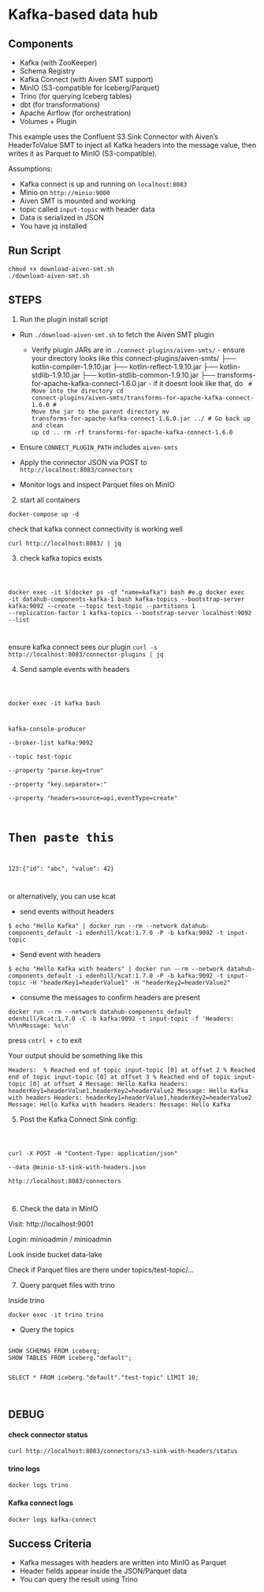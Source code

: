 # Kafka-based data hub

## Components
- Kafka (with ZooKeeper)
- Schema Registry
- Kafka Connect (with Aiven SMT support)
- MinIO (S3-compatible for Iceberg/Parquet)
- Trino (for querying Iceberg tables)
- dbt (for transformations)
- Apache Airflow (for orchestration)
- Volumes + Plugin

This example uses the Confluent S3 Sink Connector with Aiven’s HeaderToValue SMT
to inject all Kafka headers into the message value, then writes it as Parquet 
to MinIO (S3-compatible).

Assumptions:
- Kafka connect is up  and running on `localhost:8083`
- Minio on `http://minio:9000`
- Aiven SMT is mounted and working
- topic called `input-topic` with header data
- Data is serialized in JSON
- You have jq installed



## Run Script

    chmod +x download-aiven-smt.sh
    ./download-aiven-smt.sh


## STEPS

1. Run the plugin install script

- Run `./download-aiven-smt.sh` to fetch the Aiven SMT plugin
  - Verify plugin JARs are in `./connect-plugins/aiven-smts/`
        - ensure your directory looks like this
            connect-plugins/aiven-smts/
            ├── kotlin-compiler-1.9.10.jar
            ├── kotlin-reflect-1.9.10.jar
            ├── kotlin-stdlib-1.9.10.jar
            ├── kotlin-stdlib-common-1.9.10.jar
            ├── transforms-for-apache-kafka-connect-1.6.0.jar
        - if it doesnt look like that, do
            <code>
                # Move into the directory
                cd connect-plugins/aiven-smts/transforms-for-apache-kafka-connect-1.6.0
                # Move the jar to the parent directory
                mv transforms-for-apache-kafka-connect-1.6.0.jar ../
                # Go back up and clean up
                cd ..
                rm -rf transforms-for-apache-kafka-connect-1.6.0
            </code>
  
- Ensure `CONNECT_PLUGIN_PATH` includes `aiven-smts`
- Apply the connector JSON via POST to `http://localhost:8083/connectors`
- Monitor logs and inspect Parquet files on MinIO

2. start all containers

`docker-compose up -d`

check that kafka connect connectivity is working well

`curl http://localhost:8083/ | jq`

3. check kafka topics exists

<code>

docker exec -it $(docker ps -qf "name=kafka") bash #e.g  docker exec -it datahub-components-kafka-1 bash
kafka-topics --bootstrap-server kafka:9092 --create --topic test-topic --partitions 1 --replication-factor 1
kafka-topics --bootstrap-server localhost:9092 --list

</code>

ensure kafka connect sees our plugin
`curl -s http://localhost:8083/connector-plugins | jq`


4. Send sample events with headers

<code>

docker exec -it kafka bash

kafka-console-producer \
--broker-list kafka:9092 \
--topic test-topic \
--property "parse.key=true" \
--property "key.separator=:" \
--property "headers=source=api,eventType=create"

# Then paste this
123:{"id": "abc", "value": 42}


</code>


or alternatively, you can use kcat

- send events without headers

`$ echo "Hello Kafka" | docker run --rm --network datahub-components_default -i edenhill/kcat:1.7.0 -P -b kafka:9092 -t input-topic`

- Send event with headers

`$ echo "Hello Kafka with headers" | docker run --rm --network datahub-components_default -i edenhill/kcat:1.7.0 -P -b kafka:9092 -t input-topic -H "headerKey1=headerValue1" -H "headerKey2=headerValue2"`

-  consume the messages to confirm headers are present

`docker run --rm --network datahub-components_default edenhill/kcat:1.7.0 -C -b kafka:9092 -t input-topic -f 'Headers: %h\nMessage: %s\n'`

press `cntrl + c` to exit

Your output should be something like this

`
Headers: 
% Reached end of topic input-topic [0] at offset 2
% Reached end of topic input-topic [0] at offset 3
% Reached end of topic input-topic [0] at offset 4
Message: Hello Kafka
Headers: headerKey1=headerValue1,headerKey2=headerValue2
Message: Hello Kafka with headers
Headers: headerKey1=headerValue1,headerKey2=headerValue2
Message: Hello Kafka with headers
Headers:
Message: Hello Kafka
`



5. Post the Kafka Connect Sink config:

<code>

curl -X POST -H "Content-Type: application/json" \
--data @minio-s3-sink-with-headers.json \
http://localhost:8083/connectors

</code>

6. Check the data in MinIO

Visit: http://localhost:9001

Login: minioadmin / minioadmin

Look inside bucket data-lake

Check if Parquet files are there under topics/test-topic/...

7. Query parquet files with trino

Inside trino

`docker exec -it trino trino`

- Query the topics

<code> 
SHOW SCHEMAS FROM iceberg;
SHOW TABLES FROM iceberg."default";

SELECT * FROM iceberg."default"."test-topic" LIMIT 10;

</code>


## DEBUG

#### check connector status

`curl http://localhost:8083/connectors/s3-sink-with-headers/status
`


#### trino logs

`docker logs trino`

#### Kafka connect logs

`docker logs kafka-connect`


## Success Criteria

- Kafka messages with headers are written into MinIO as Parquet
-  Header fields appear inside the JSON/Parquet data
- You can query the result using Trino
